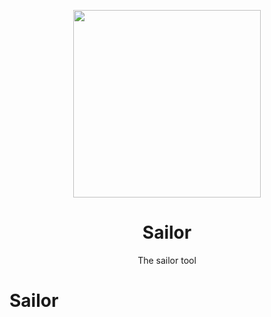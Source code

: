 


<p align="center">
  <img src="" width="300">
  <h1 align="center">Sailor</h1>
  <p align="center">The sailor tool</p>
</p>


# Sailor
